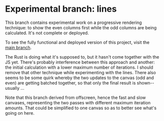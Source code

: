 # Experimental branch: lines

This branch contains experimental work on a progressive rendering technique: to show the even columns first while the odd columns are being calculated. It's not complete or deployed.

To see the fully functional and deployed version of this project, visit the [main branch](https://github.com/pjtunstall/almondala/tree/main).

The Rust is doing what it's supposed to, but it hasn't come together with the JS yet. There's probably interference between this approach and another: the initial calculation with a lower maximum number of iterations. I should remove that other technique while experimenting with the lines. There also seems to be some quirk whereby the two updates to the canvas (odd and even) are getting batched together, so that only the final result is shown--usually ...

Note that this branch derived from offscreen, hence the fast and slow canvases, representing the two passes with different maximum iteration amounts. That could be simplified to one canvas so as to better see what's going on here.
